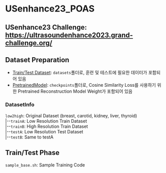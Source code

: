 # USenhance23_POAS
## USenhance23 Challenge: https://ultrasoundenhance2023.grand-challenge.org/
## Dataset Preparation
- [Train/Test Dataset](https://postechackr-my.sharepoint.com/:u:/g/personal/ych000_postech_ac_kr/EdMNBPD-1i5AsqCHNlD1F7IBAB81BjNAcTPjQ3yAPAeHQg?e=WGaRd4): `datasets`폴더로, 훈련 및 테스트에 필요한 데이터가 포함되어 있음  
- [PretrainedModel](https://postechackr-my.sharepoint.com/:u:/g/personal/ych000_postech_ac_kr/ESqHvnyemAhHj5nE1qVVTpoBkwE1-LYILpwBAungQZfAEQ?e=rRiNpz): `checkpoints`폴더로, Cosine Similarity Loss를 사용하기 위한 Pretrained Reconstruction Model Weight가 포함되어 있음
  
### DatasetInfo  
`low2high`: Original Dataset (breast, carotid, kidney, liver, thyroid)  
|--`trainA`: Low Resolution Train Dataset   
|--`trainB`: High Resolution Train Dataset  
|--`testA`: Low Resolution Test Dataset  
|--`testB`: Same to testA

## Train/Test Phase  
`sample_base.sh`: Sample Training Code
